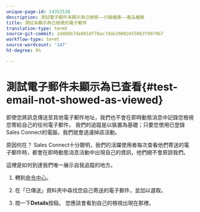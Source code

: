 ```yaml
---
unique-page-id: 14352538
description: 測試電子郵件未顯示為已檢視——行銷檔案——產品檔案
title: 測試未顯示為已檢視的電子郵件
translation-type: tm+mt
source-git-commit: 1dd80b7de801df78ac7dde39002455063f9979b7
workflow-type: tm+mt
source-wordcount: '147'
ht-degree: 0%

---
```



# 測試電子郵件未顯示為已查看{#test-email-not-showed-as-viewed}

即使您將訊息傳送至其他電子郵件地址，我們也不會在即時動態消息中記錄您檢視您寄給自己的任何電子郵件。 我們的追蹤是以裝置為基礎；只要您使用已登錄Sales Connect的電腦，我們就會過濾掉該活動。

原因何在？ Sales Connect十分聰明，我們的活躍使用者每次查看他們寄送的電子郵件時，都會在即時動態消息活動中出現自己的資訊，他們絕不會原諒我們。

這裡是如何到達我們唯一展示自我追蹤的地方。

1. 轉到[命令中心](https://toutapp.com/)。

1. 在「已傳送」資料夾中尋找您自己寄送的電子郵件，並加以選取。

1. 按一下&#x200B;**Details**&#x200B;按鈕。 您應該會看到自己的檢視出現在那裡。

